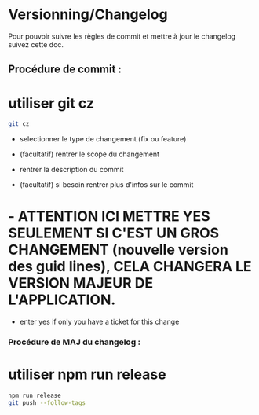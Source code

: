 # Versionning/Changelog

Pour pouvoir suivre les règles de commit et mettre à jour le changelog suivez cette doc.

## Procédure de commit :

# utiliser git cz

```bash
git cz
```

- selectionner le type de changement (fix ou feature)

- (facultatif) rentrer le scope du changement

- rentrer la description du commit

- (facultatif) si besoin rentrer plus d'infos sur le commit

# - ATTENTION ICI METTRE YES SEULEMENT SI C'EST UN GROS CHANGEMENT (nouvelle version des guid lines), CELA CHANGERA LE VERSION MAJEUR DE L'APPLICATION.

- enter yes if only you have a ticket for this change

### Procédure de MAJ du changelog :

# utiliser npm run release

```bash
npm run release
git push --follow-tags 
```

